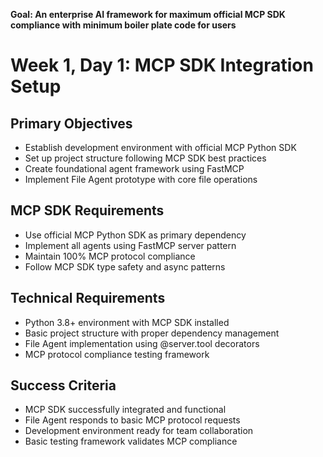 **Goal: An enterprise AI framework for maximum official MCP SDK compliance with minimum boiler plate code for users**

# Week 1, Day 1: MCP SDK Integration Setup

## Primary Objectives
- Establish development environment with official MCP Python SDK
- Set up project structure following MCP SDK best practices
- Create foundational agent framework using FastMCP
- Implement File Agent prototype with core file operations

## MCP SDK Requirements
- Use official MCP Python SDK as primary dependency
- Implement all agents using FastMCP server pattern
- Maintain 100% MCP protocol compliance
- Follow MCP SDK type safety and async patterns

## Technical Requirements
- Python 3.8+ environment with MCP SDK installed
- Basic project structure with proper dependency management
- File Agent implementation using @server.tool decorators
- MCP protocol compliance testing framework

## Success Criteria
- MCP SDK successfully integrated and functional
- File Agent responds to basic MCP protocol requests
- Development environment ready for team collaboration
- Basic testing framework validates MCP compliance